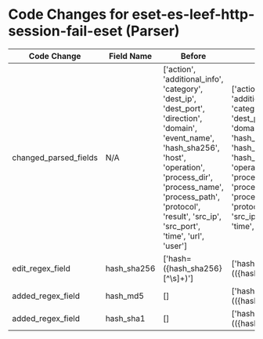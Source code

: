 # Code Changes for eset-es-leef-http-session-fail-eset (Parser)

| Code Change | Field Name | Before | After |
|-------------|------------|--------|-------|
| changed_parsed_fields | N/A | ['action', 'additional_info', 'category', 'dest_ip', 'dest_port', 'direction', 'domain', 'event_name', 'hash_sha256', 'host', 'operation', 'process_dir', 'process_name', 'process_path', 'protocol', 'result', 'src_ip', 'src_port', 'time', 'url', 'user'] | ['action', 'additional_info', 'category', 'dest_ip', 'dest_port', 'direction', 'domain', 'event_name', 'hash_md5', 'hash_sha1', 'hash_sha256', 'host', 'operation', 'process_dir', 'process_name', 'process_path', 'protocol', 'result', 'src_ip', 'src_port', 'time', 'url', 'user'] |
| edit_regex_field | hash_sha256 | ['hash=({hash_sha256}[^\s]+)'] | ['hash=(({hash_sha256}\w{64})|({hash_sha1}\w{40})|({hash_md5}\w{32}))'] |
| added_regex_field | hash_md5 | [] | ['hash=(({hash_sha256}\w{64})|({hash_sha1}\w{40})|({hash_md5}\w{32}))'] |
| added_regex_field | hash_sha1 | [] | ['hash=(({hash_sha256}\w{64})|({hash_sha1}\w{40})|({hash_md5}\w{32}))'] |